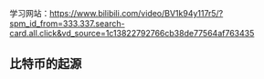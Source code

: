 学习网站：https://www.bilibili.com/video/BV1k94y117r5/?spm_id_from=333.337.search-card.all.click&vd_source=1c13822792766cb38de77564af763435

## 比特币的起源
